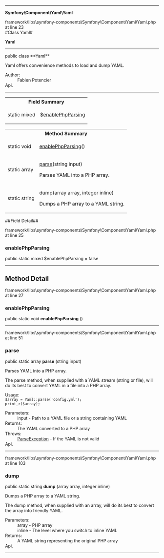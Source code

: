 
- - -

**Symfony\Component\Yaml\Yaml**
<div class="location">framework\libs\symfony-components\Symfony\Component\Yaml\Yaml.php at line 23</div>
#Class Yaml#

**Yaml**


- - -

<p class="signature">public  class **Yaml**</p>

<div class="comment" id="overview_description"><p>Yaml offers convenience methods to load and dump YAML.</p></div>

<dl>
<dt>Author:</dt>
<dd>Fabien Potencier <fabien@symfony.com></dd>
<dt>Api.</dt>
</dl>

- - -

<table id="summary_field">
<tr><th colspan="2">Field Summary</th></tr>
<tr>
<td class="type">static  mixed</td>
<td class="description"><p class="name"><a href="#enablephpparsing">$enablePhpParsing</a></p></td>
</tr>
</table>

<table id="summary_method">
<tr><th colspan="2">Method Summary</th></tr>
<tr>
<td class="type"> static  void</td>
<td class="description"><p class="name"><a href="#enablephpparsing">enablePhpParsing</a>()</p></td>
</tr>
<tr>
<td class="type"> static  array</td>
<td class="description"><p class="name"><a href="#parse">parse</a>(string input)</p><p class="description">Parses YAML into a PHP array.
</p></td>
</tr>
<tr>
<td class="type"> static  string</td>
<td class="description"><p class="name"><a href="#dump">dump</a>(array array, integer inline)</p><p class="description">Dumps a PHP array to a YAML string.
</p></td>
</tr>
</table>

##Field Detail##
<div class="location">framework\libs\symfony-components\Symfony\Component\Yaml\Yaml.php at line 25</div>
<h3 id="enablePhpParsing">enablePhpParsing</h3>

public static  mixed $enablePhpParsing = false
<div class="details">
</div>

- - -

<h2 id="detail_method">Method Detail</h2>
<div class="location">framework\libs\symfony-components\Symfony\Component\Yaml\Yaml.php at line 27</div>
<h3 id="enablePhpParsing()">enablePhpParsing</h3>

public static  void **enablePhpParsing** ()<div class="details">
</div>

- - -

<div class="location">framework\libs\symfony-components\Symfony\Component\Yaml\Yaml.php at line 51</div>
<h3 id="parse()">parse</h3>

public static  array **parse** (string input)<div class="details">
<p>Parses YAML into a PHP array.</p><p>The parse method, when supplied with a YAML stream (string or file),
will do its best to convert YAML in a file into a PHP array.</p><p>Usage:
<code>
$array = Yaml::parse('config.yml');
print_r($array);
</code></p><dl>
<dt>Parameters:</dt>
<dd>input - Path to a YAML file or a string containing YAML</dd>
<dt>Returns:</dt>
<dd>The YAML converted to a PHP array</dd>
<dt>Throws:</dt>
<dd><a href="../../../symfony/component/yaml/exception/parseexception.html">ParseException</a> - If the YAML is not valid</dd>
<dt>Api.</dt>
</dl>
</div>

- - -

<div class="location">framework\libs\symfony-components\Symfony\Component\Yaml\Yaml.php at line 103</div>
<h3 id="dump()">dump</h3>

public static  string **dump** (array array, integer inline)<div class="details">
<p>Dumps a PHP array to a YAML string.</p><p>The dump method, when supplied with an array, will do its best
to convert the array into friendly YAML.</p><dl>
<dt>Parameters:</dt>
<dd>array - PHP array</dd>
<dd>inline - The level where you switch to inline YAML</dd>
<dt>Returns:</dt>
<dd>A YAML string representing the original PHP array</dd>
<dt>Api.</dt>
</dl>
</div>

- - -

